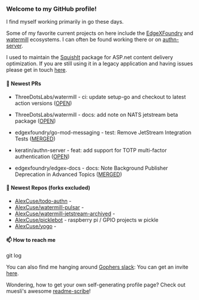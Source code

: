 ### Welcome to my GitHub profile!

I find myself working primarily in go these days.

Some of my favorite current projects on here include the [EdgeXFoundry](https://github.com/EdgeXFoundry) and [watermill](https://github.com/ThreeDotsLabs/watermill) ecosystems.  I can often be found working there or on [authn-server](https://github.com/keratin/authn-server).

I used to maintain the [SquishIt](https://nuget.org/packages/SquishIt) package for ASP.net content delivery optimization.  If you are still using it in a legacy application and having issues please get in touch [here](https://github.com/AlexCuse/SquishIt/issues).

#### 🔭 Newest PRs

- ThreeDotsLabs/watermill - ci: update setup-go and checkout to latest action versions ([OPEN](https://github.com/ThreeDotsLabs/watermill/pull/406))

- ThreeDotsLabs/watermill - docs: add note on NATS jetstream beta package ([OPEN](https://github.com/ThreeDotsLabs/watermill/pull/405))

- edgexfoundry/go-mod-messaging - test: Remove JetStream Integration Tests ([MERGED](https://github.com/edgexfoundry/go-mod-messaging/pull/285))

- keratin/authn-server - feat: add support for TOTP multi-factor authentication ([OPEN](https://github.com/keratin/authn-server/pull/220))

- edgexfoundry/edgex-docs - docs: Note Background Publisher Deprecation in Advanced Topics ([MERGED](https://github.com/edgexfoundry/edgex-docs/pull/1227))


#### 🌱 Newest Repos (forks excluded)

- [AlexCuse/todo-authn](https://github.com/AlexCuse/todo-authn) - 
- [AlexCuse/watermill-pulsar](https://github.com/AlexCuse/watermill-pulsar) - 
- [AlexCuse/watermill-jetstream-archived](https://github.com/AlexCuse/watermill-jetstream-archived) - 
- [AlexCuse/picklebot](https://github.com/AlexCuse/picklebot) - raspberry pi / GPIO projects w pickle
- [AlexCuse/yogo](https://github.com/AlexCuse/yogo) - 

#### 📫 How to reach me

git log

You can also find me hanging around [Gophers slack](https://gophers.slack.com/): You can get an invite [here](https://gophersinvite.herokuapp.com/).


Wondering, how to get your own self-generating profile page? 
Check out muesli's awesome [readme-scribe](https://github.com/muesli/readme-scribe)!
